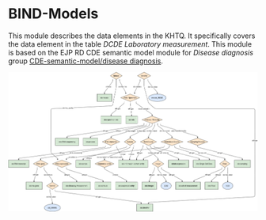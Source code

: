 # BIND-Models
This module describes the data elements in the KHTQ. It specifically covers the data element in the table _DCDE Laboratory measurement_. This module is based on the EJP RD CDE semantic model module for _Disease diagnosis_ group [CDE-semantic-model/disease diagnosis](https://github.com/ejp-rd-vp/CDE-semantic-model/blob/master/docs/disease_diagnosis.md).

<p align="center">
    <a href="/RNAseq_model.png" target="_blank">
        <img src="/RNAseq_model.png">
    </a>
</p>

